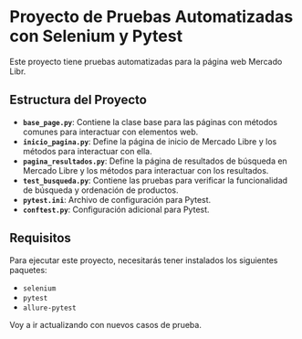 # Proyecto de Pruebas Automatizadas con Selenium y Pytest

Este proyecto tiene pruebas automatizadas para la página web Mercado Libr.

## Estructura del Proyecto

- **`base_page.py`**: Contiene la clase base para las páginas con métodos comunes para interactuar con elementos web.
- **`inicio_pagina.py`**: Define la página de inicio de Mercado Libre y los métodos para interactuar con ella.
- **`pagina_resultados.py`**: Define la página de resultados de búsqueda en Mercado Libre y los métodos para interactuar con los resultados.
- **`test_busqueda.py`**: Contiene las pruebas para verificar la funcionalidad de búsqueda y ordenación de productos.
- **`pytest.ini`**: Archivo de configuración para Pytest.
- **`conftest.py`**: Configuración adicional para Pytest.

## Requisitos

Para ejecutar este proyecto, necesitarás tener instalados los siguientes paquetes:

- `selenium`
- `pytest`
- `allure-pytest`

Voy a ir actualizando con nuevos casos de prueba.

